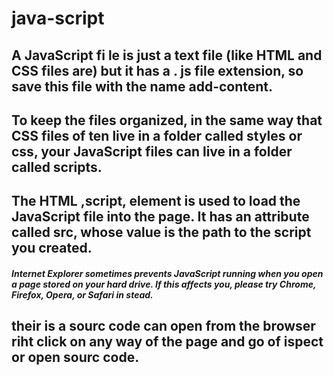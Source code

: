# java-script
## A JavaScript fi le is just a text file (like HTML and CSS files are) but it has a  . js file extension, so save this file with the name add-content.
## To keep the files organized, in the same way that CSS files of ten live in a folder called styles or css, your JavaScript files can live in a folder called scripts.
## The HTML ,script, element is used to load the JavaScript file into the page. It has an attribute called src, whose value is the path to the script you created.

##### Internet Explorer sometimes prevents JavaScript running when you open a page stored on your hard drive. If this affects you, please try Chrome, Firefox, Opera, or Safari in stead.

## their is a sourc code can open from the browser riht click on any way of the page and go of ispect or open sourc code.